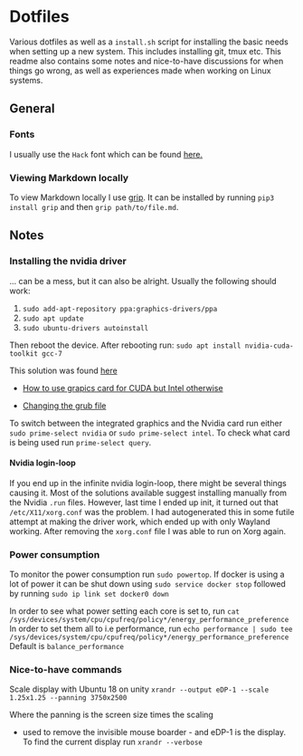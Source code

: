 # Dotfiles
Various dotfiles as well as a `install.sh` script for installing
the basic needs when setting up a new system. This includes installing
git, tmux etc. This readme also contains some notes and nice-to-have
discussions for when things go wrong, as well as experiences made
when working on Linux systems.

## General
### Fonts
I usually use the `Hack` font which can be found [here.](https://github.com/ryanoasis/nerd-fonts/tree/master/patched-fonts/Hack#quick-installation)

### Viewing Markdown locally
To view Markdown locally I use [grip](https://github.com/joeyespo/grip).
It can be installed
by running `pip3 install grip` and then `grip path/to/file.md`.

## Notes
### Installing the nvidia driver
... can be a mess, but it can also be alright. Usually the following
should work:

1. `sudo add-apt-repository ppa:graphics-drivers/ppa`
2. `sudo apt update`
3. `sudo ubuntu-drivers autoinstall`

Then reboot the device. After rebooting run:
`sudo apt install nvidia-cuda-toolkit gcc-7`

This solution was found [here](https://askubuntu.com/questions/1028830/how-do-i-install-cuda-on-ubuntu-18-04)

* [How to use grapics card for CUDA but Intel otherwise](https://gist.github.com/alexlee-gk/76a409f62a53883971a18a11af93241b)

* [Changing the grub file](https://askubuntu.com/questions/866437/function-keys-do-not-work-brightness-sound-ubuntu-16-04)

To switch between the integrated graphics and the Nvidia card run either
`sudo prime-select nvidia` or `sudo prime-select intel`. To check what
card is being used run `prime-select query`.

#### Nvidia login-loop
If you end up in the infinite nvidia login-loop, there might be several things
causing it. Most of the solutions available suggest installing manually from
the Nvidia `.run` files. However, last time I ended up init, it turned out that
`/etc/X11/xorg.conf` was the problem. I had autogenerated this in some futile
attempt at making the driver work, which ended up with only Wayland working.
After removing the `xorg.conf` file I was able to run on Xorg again.

### Power consumption
To monitor the power consumption run `sudo powertop`.
If docker is using a lot of power it can be shut down using `sudo service docker stop`
followed by running `sudo ip link set docker0 down`

In order to see what power setting each core is set to, run
`cat /sys/devices/system/cpu/cpufreq/policy*/energy_performance_preference`
In order to set them all to i.e performance, run
`echo performance | sudo tee /sys/devices/system/cpu/cpufreq/policy*/energy_performance_preference`
Default is `balance_performance`

### Nice-to-have commands
Scale display with Ubuntu 18 on unity
`xrandr --output eDP-1 --scale 1.25x1.25 --panning 3750x2500`

Where the panning is the screen size times the scaling
- used to remove the invisible mouse boarder - and eDP-1 is the display.
To find the current display run `xrandr --verbose`
